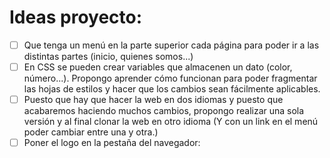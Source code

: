 # Ideas proyecto:

- [ ] Que tenga un menú en la parte superior cada página para poder ir a las distintas partes (inicio, quienes somos...)
- [ ] En CSS se pueden crear variables que almacenen un dato (color, número...). Propongo aprender cómo funcionan para poder fragmentar las hojas de estilos y hacer que los cambios sean fácilmente aplicables.
- [ ] Puesto que hay que hacer la web en dos idiomas y puesto que acabaremos haciendo muchos cambios, propongo realizar una sola versión y al final clonar la web en otro idioma (Y con un link en el menú poder cambiar entre una y otra.)
- [ ] Poner el logo en la pestaña del navegador: <link rel="icon" href="../../res/img/logo.jpg">
